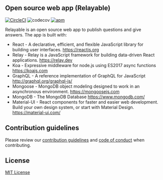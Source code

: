 ## Open source web app (Relayable)

[![CircleCI](https://circleci.com/gh/yottadev/relayable.svg?style=svg)](https://circleci.com/gh/yottadev/relayable)
![codecov](https://codecov.io/github/yottadev/relayable/branch/master/graph/badge.svg)
[![apm](https://img.shields.io/badge/PRs-welcome-green.svg)](https://github.com/yottadev/relayable/pulls)

Relayable is an open source web app to publish questions and give answers. The app is built with:

- React - A declarative, efficient, and flexible JavaScript library for building user interfaces. https://reactjs.org
- Relay - Relay is a JavaScript framework for building data-driven React applications. https://relay.dev
- Koa - Expressive middleware for node.js using ES2017 async functions https://koajs.com
- GraphQL - A reference implementation of GraphQL for JavaScript http://graphql.org/graphql-js/
- Mongoose - MongoDB object modeling designed to work in an asynchronous environment. https://mongoosejs.com
- MongoDB - The MongoDB Database https://www.mongodb.com/
- Material-UI - React components for faster and easier web development. Build your own design system, or start with Material Design. https://material-ui.com/

## Contribution guidelines

Please review our [contribution guidelines](CONTRIBUTING.md) and [code of conduct](CODE-OF-CONDUCT.md) when contributing.

## License

[MIT License](LICENSE)
